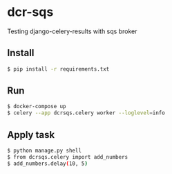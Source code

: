 # dcr-sqs
Testing django-celery-results with sqs broker

## Install

```sh
$ pip install -r requirements.txt
```

## Run

```sh
$ docker-compose up
$ celery --app dcrsqs.celery worker --loglevel=info
```

## Apply task

```sh
$ python manage.py shell
$ from dcrsqs.celery import add_numbers
$ add_numbers.delay(10, 5)
```